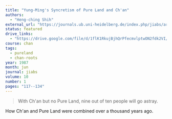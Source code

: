```yaml
---
title: "Yung-Ming's Syncretism of Pure Land and Ch'an"
authors:
  - "Heng-ching Shih"
external_url: "https://journals.ub.uni-heidelberg.de/index.php/jiabs/article/view/8711/2618"
status: featured
drive_links:
  - "https://drive.google.com/file/d/1flK1RkujBjhQrPfecmvlptwON2fdk2VI/view?usp=drivesdk"
course: chan
tags:
  - pureland
  - chan-roots
year: 1987
month: jun
journal: jiabs
volume: 10
number: 1
pages: "117--134"
---
```


> With Ch'an but no Pure Land,  nine  out  of  ten  people  will  go  astray.

How Ch'an and Pure Land were combined over a thousand years ago.
